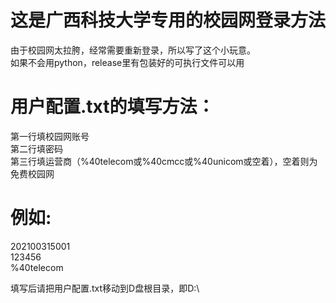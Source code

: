 # 这是广西科技大学专用的校园网登录方法
由于校园网太拉胯，经常需要重新登录，所以写了这个小玩意。<br />
如果不会用python，release里有包装好的可执行文件可以用

# 用户配置.txt的填写方法：
第一行填校园网账号<br />
第二行填密码<br />
第三行填运营商（%40telecom或%40cmcc或%40unicom或空着），空着则为免费校园网<br />

# 例如:
202100315001<br />
123456<br />
%40telecom<br />

填写后请把用户配置.txt移动到D盘根目录，即D:\
